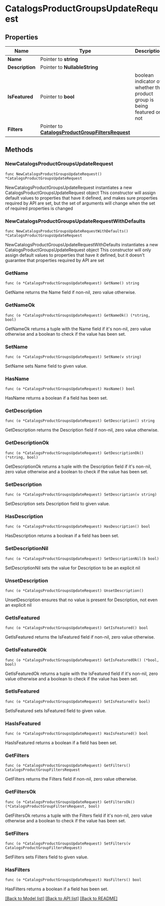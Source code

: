 # CatalogsProductGroupsUpdateRequest

## Properties

Name | Type | Description | Notes
------------ | ------------- | ------------- | -------------
**Name** | Pointer to **string** |  | [optional] 
**Description** | Pointer to **NullableString** |  | [optional] 
**IsFeatured** | Pointer to **bool** | boolean indicator of whether the product group is being featured or not | [optional] 
**Filters** | Pointer to [**CatalogsProductGroupFiltersRequest**](CatalogsProductGroupFiltersRequest.md) |  | [optional] 

## Methods

### NewCatalogsProductGroupsUpdateRequest

`func NewCatalogsProductGroupsUpdateRequest() *CatalogsProductGroupsUpdateRequest`

NewCatalogsProductGroupsUpdateRequest instantiates a new CatalogsProductGroupsUpdateRequest object
This constructor will assign default values to properties that have it defined,
and makes sure properties required by API are set, but the set of arguments
will change when the set of required properties is changed

### NewCatalogsProductGroupsUpdateRequestWithDefaults

`func NewCatalogsProductGroupsUpdateRequestWithDefaults() *CatalogsProductGroupsUpdateRequest`

NewCatalogsProductGroupsUpdateRequestWithDefaults instantiates a new CatalogsProductGroupsUpdateRequest object
This constructor will only assign default values to properties that have it defined,
but it doesn't guarantee that properties required by API are set

### GetName

`func (o *CatalogsProductGroupsUpdateRequest) GetName() string`

GetName returns the Name field if non-nil, zero value otherwise.

### GetNameOk

`func (o *CatalogsProductGroupsUpdateRequest) GetNameOk() (*string, bool)`

GetNameOk returns a tuple with the Name field if it's non-nil, zero value otherwise
and a boolean to check if the value has been set.

### SetName

`func (o *CatalogsProductGroupsUpdateRequest) SetName(v string)`

SetName sets Name field to given value.

### HasName

`func (o *CatalogsProductGroupsUpdateRequest) HasName() bool`

HasName returns a boolean if a field has been set.

### GetDescription

`func (o *CatalogsProductGroupsUpdateRequest) GetDescription() string`

GetDescription returns the Description field if non-nil, zero value otherwise.

### GetDescriptionOk

`func (o *CatalogsProductGroupsUpdateRequest) GetDescriptionOk() (*string, bool)`

GetDescriptionOk returns a tuple with the Description field if it's non-nil, zero value otherwise
and a boolean to check if the value has been set.

### SetDescription

`func (o *CatalogsProductGroupsUpdateRequest) SetDescription(v string)`

SetDescription sets Description field to given value.

### HasDescription

`func (o *CatalogsProductGroupsUpdateRequest) HasDescription() bool`

HasDescription returns a boolean if a field has been set.

### SetDescriptionNil

`func (o *CatalogsProductGroupsUpdateRequest) SetDescriptionNil(b bool)`

 SetDescriptionNil sets the value for Description to be an explicit nil

### UnsetDescription
`func (o *CatalogsProductGroupsUpdateRequest) UnsetDescription()`

UnsetDescription ensures that no value is present for Description, not even an explicit nil
### GetIsFeatured

`func (o *CatalogsProductGroupsUpdateRequest) GetIsFeatured() bool`

GetIsFeatured returns the IsFeatured field if non-nil, zero value otherwise.

### GetIsFeaturedOk

`func (o *CatalogsProductGroupsUpdateRequest) GetIsFeaturedOk() (*bool, bool)`

GetIsFeaturedOk returns a tuple with the IsFeatured field if it's non-nil, zero value otherwise
and a boolean to check if the value has been set.

### SetIsFeatured

`func (o *CatalogsProductGroupsUpdateRequest) SetIsFeatured(v bool)`

SetIsFeatured sets IsFeatured field to given value.

### HasIsFeatured

`func (o *CatalogsProductGroupsUpdateRequest) HasIsFeatured() bool`

HasIsFeatured returns a boolean if a field has been set.

### GetFilters

`func (o *CatalogsProductGroupsUpdateRequest) GetFilters() CatalogsProductGroupFiltersRequest`

GetFilters returns the Filters field if non-nil, zero value otherwise.

### GetFiltersOk

`func (o *CatalogsProductGroupsUpdateRequest) GetFiltersOk() (*CatalogsProductGroupFiltersRequest, bool)`

GetFiltersOk returns a tuple with the Filters field if it's non-nil, zero value otherwise
and a boolean to check if the value has been set.

### SetFilters

`func (o *CatalogsProductGroupsUpdateRequest) SetFilters(v CatalogsProductGroupFiltersRequest)`

SetFilters sets Filters field to given value.

### HasFilters

`func (o *CatalogsProductGroupsUpdateRequest) HasFilters() bool`

HasFilters returns a boolean if a field has been set.


[[Back to Model list]](../README.md#documentation-for-models) [[Back to API list]](../README.md#documentation-for-api-endpoints) [[Back to README]](../README.md)


